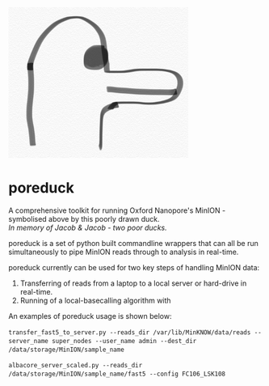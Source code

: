 ![Poreduck Logo](/images/poreduck_logo.png)
# poreduck 
A comprehensive toolkit for running Oxford Nanopore's MinION - symbolised above by this poorly drawn duck.  
*In memory of Jacob & Jacob - two poor ducks.*  

poreduck is a set of python built commandline wrappers that can all be run simultaneously to pipe MinION reads 
through to analysis in real-time.  

poreduck currently can be used for two key steps of handling MinION data:

1.  Transferring of reads from a laptop to a local server or hard-drive in real-time.
2.  Running of a local-basecalling algorithm with

An examples of poreduck usage is shown below:

`transfer_fast5_to_server.py --reads_dir /var/lib/MinKNOW/data/reads --server_name super_nodes --user_name admin
--dest_dir /data/storage/MinION/sample_name`

`albacore_server_scaled.py --reads_dir /data/storage/MinION/sample_name/fast5 --config FC106_LSK108`
